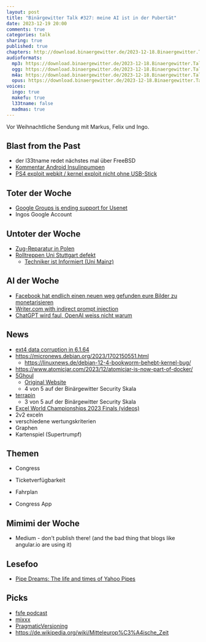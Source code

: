 ```yaml
---
layout: post
title: "Binärgewitter Talk #327: meine AI ist in der Pubertät"
date: 2023-12-19 20:00
comments: true
categories: talk
sharing: true
published: true
chapters: http://download.binaergewitter.de/2023-12-18.Binaergewitter.Talk.327.chapters.txt
audioformats:
  mp3: https://download.binaergewitter.de/2023-12-18.Binaergewitter.Talk.327.mp3
  ogg: https://download.binaergewitter.de/2023-12-18.Binaergewitter.Talk.327.ogg
  m4a: https://download.binaergewitter.de/2023-12-18.Binaergewitter.Talk.327.m4a
  opus: https://download.binaergewitter.de/2023-12-18.Binaergewitter.Talk.327.opus
voices:
  ingo: true
  makefu: true
  l33tname: false
  madmas: true
---
```

Vor Weihnachtliche Sendung mit Markus, Felix und Ingo.

## Blast from the Past

* der l33tname redet nächstes mal über FreeBSD
* [Kommentar Android Insulinpumpen]( https://blog.binaergewitter.de/2023/12/05/binaergewitter-talk-number-326-ailluminaten )
* [PS4 exploit webkit / kernel exploit nicht ohne USB-Stick]( https://wololo.net/2023/12/04/psfree-webkit-exploit-for-ps4-6-00-to-9-60-and-ps5-1-00-to-5-50-quickhen-toolkit-announced/ )

## Toter der Woche

- [Google Groups is ending support for Usenet]( https://support.google.com/groups/answer/11036538?hl=en )
- Ingos Google Account

## Untoter der Woche

- [Zug-Reparatur in Polen]( https://arstechnica.com/tech-policy/2023/12/manufacturer-deliberately-bricked-trains-repaired-by-competitors-hackers-find/ )
- [Rolltreppen Uni Stuttgart defekt]( https://www.spiegel.de/netzwelt/web/memes-auf-rolltreppen-in-stuttgart-deutsche-bahn-gibt-ihren-widerstand-auf-a-96949e2b-d555-4dcf-8629-f8d9b5cfbed1 )
  - [Techniker ist Informiert (Uni Mainz)]( https://www.vice.com/de/article/evbz7z/techniker-ist-informiert-hinter-der-viralsten-tur-deutschlands-steckt-eine-grosse-luge )

## AI der Woche
- [Facebook hat endlich einen neuen weg gefunden eure Bilder zu monetarisieren]( https://arstechnica.com/information-technology/2023/12/metas-new-ai-image-generator-was-trained-on-1-1-billion-instagram-and-facebook-photos/ ) 
- [Writer.com with indirect prompt injection]( https://promptarmor.substack.com/p/data-exfiltration-from-writercom )
- [ChatGPT wird faul, OpenAI weiss nicht warum]( https://www.golem.de/news/ki-chatgpt-wird-faul-openai-weiss-nicht-warum-2312-180214.html )

## News
- [ext4 data corruption in 6.1.64]( https://bugs.debian.org/cgi-bin/bugreport.cgi?bug=1057843 )
- https://micronews.debian.org/2023/1702150551.html
  * https://linuxnews.de/debian-12-4-bookworm-behebt-kernel-bug/
- https://www.atomicjar.com/2023/12/atomicjar-is-now-part-of-docker/
- [5Ghoul]( https://tarnkappe.info/artikel/entertainment/smartphones/5ghoul-sicherheitsluecke-in-5g-modems-betrifft-ios-und-android-284439.html )
  - [Original Website]( https://asset-group.github.io/disclosures/5ghoul/ )
  - 4 von 5 auf der Binärgewitter Security Skala
- [terrapin]( https://terrapin-attack.com/ )
  - 3 von 5 auf der Binärgewitter Security Skala
- [Excel World Championships 2023 Finals (videos)]( https://www.youtube.com/watch?v=UDGdPE_C9u8 )
 - 2v2 exceln
 - verschiedene wertungskriterien
 - Graphen
 - Kartenspiel (Supertrumpf)


## Themen

- Congress

- Ticketverfügbarkeit
- Fahrplan
- Congress App

## Mimimi der Woche

- Medium - don't publish there! (and the bad thing that blogs like angular.io are using it)

## Lesefoo

- [Pipe Dreams: The life and times of Yahoo Pipes]( https://retool.com/pipes )

## Picks

- [fsfe podcast]( https://fsfe.org/news/podcast/episode-22.html )
- [mixxx]( https://mixxx.org )
- [PragmaticVersioning]( https://github.com/seveibar/pragmaticversioning )
- https://de.wikipedia.org/wiki/Mitteleurop%C3%A4ische_Zeit



